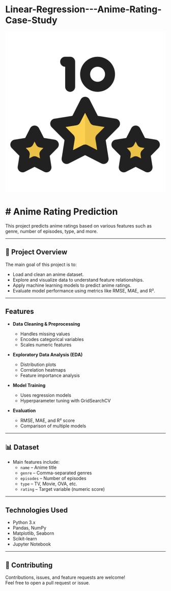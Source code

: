 # Linear-Regression---Anime-Rating-Case-Study

![Rating](rating-stars.png)
# #  Anime Rating Prediction

This project predicts anime ratings based on various features such as genre, number of episodes, type, and more.  

---

## 📌 Project Overview

The main goal of this project is to:
- Load and clean an anime dataset.
- Explore and visualize data to understand feature relationships.
- Apply machine learning models to predict anime ratings.
- Evaluate model performance using metrics like RMSE, MAE, and R².

---

## Features

- **Data Cleaning & Preprocessing**
  - Handles missing values
  - Encodes categorical variables
  - Scales numeric features

- **Exploratory Data Analysis (EDA)**
  - Distribution plots
  - Correlation heatmaps
  - Feature importance analysis

- **Model Training**
  - Uses regression models 
  - Hyperparameter tuning with GridSearchCV

- **Evaluation**
  - RMSE, MAE, and R² score
  - Comparison of multiple models

---

## 📊 Dataset

- Main features include:
  - `name` – Anime title
  - `genre` – Comma-separated genres
  - `episodes` – Number of episodes
  - `type` – TV, Movie, OVA, etc.
  - `rating` – Target variable (numeric score)

---

##  Technologies Used

- Python 3.x
- Pandas, NumPy
- Matplotlib, Seaborn
- Scikit-learn
- Jupyter Notebook

---

## 🤝 Contributing

Contributions, issues, and feature requests are welcome!  
Feel free to open a pull request or issue.



